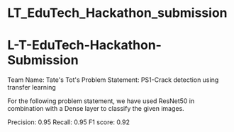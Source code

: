 # LT_EduTech_Hackathon_submission
# L-T-EduTech-Hackathon-Submission

Team Name: Tate's Tot's
Problem Statement: PS1-Crack detection using transfer learning

For the following problem statement, we have used ResNet50 in combination with a Dense layer to classify the given images.

Precision: 0.95
Recall: 0.95
F1 score: 0.92
